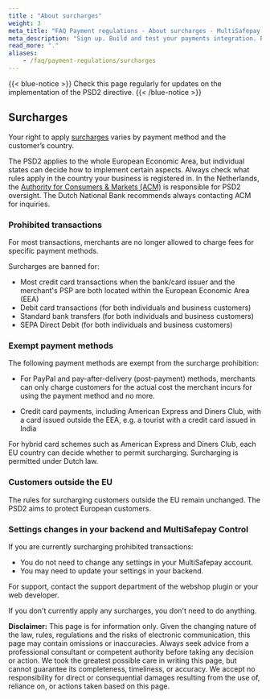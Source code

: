 ```yaml
---
title : "About surcharges"
weight: 3
meta_title: "FAQ Payment regulations - About surcharges - MultiSafepay Docs"
meta_description: "Sign up. Build and test your payments integration. Explore our products and services. Use our API Reference, SDKs, and wrappers. Get support."
read_more: "."
aliases:
    - /faq/payment-regulations/surcharges
---
```

{{< blue-notice >}} Check this page regularly for updates on the implementation of the PSD2 directive. {{< /blue-notice >}}   

## Surcharges
Your right to apply [surcharges](/faq/general/multisafepay-glossary/#surcharge) varies by payment method and the customer’s country. 

The PSD2 applies to the whole European Economic Area, but individual states can decide how to implement certain aspects. Always check what rules apply in the country your business is registered in. In the Netherlands, the [Authority for Consumers & Markets (ACM)](https://www.acm.nl) is responsible for PSD2 oversight. The Dutch National Bank recommends always contacting ACM for inquiries. 

### Prohibited transactions
For most transactions, merchants are no longer allowed to charge fees for specific payment methods. 

Surcharges are banned for:

* Most credit card transactions when the bank/card issuer and the merchant's PSP are both located within the European Economic Area (EEA)
* Debit card transactions (for both individuals and business customers)
* Standard bank transfers (for both individuals and business customers)
* SEPA Direct Debit (for both individuals and business customers)

### Exempt payment methods
The following payment methods are exempt from the surcharge prohibition:

* For PayPal and pay-after-delivery (post-payment) methods, merchants can only charge customers for the actual cost the merchant incurs for using the payment method and no more.

* Credit card payments, including American Express and Diners Club, with a card issued outside the EEA, e.g. a tourist with a credit card issued in India

For hybrid card schemes such as American Express and Diners Club, each EU country can decide whether to permit surcharging. Surcharging is permitted under Dutch law.

### Customers outside the EU

The rules for surcharging customers outside the EU remain unchanged. The PSD2 aims to protect European customers.

### Settings changes in your backend and MultiSafepay Control

If you are currently surcharging prohibited transactions:

- You do not need to change any settings in your MultiSafepay account.
- You may need to update your settings in your backend. 

For support, contact the support department of the webshop plugin or your web developer.

If you don't currently apply any surcharges, you don't need to do anything.

**Disclaimer:** This page is for information only. Given the changing nature of the law, rules, regulations and the risks of electronic communication, this page may contain omissions or inaccuracies. Always seek advice from a professional consultant or competent authority before taking any decision or action. We took the greatest possible care in writing this page, but cannot guarantee its completeness, timeliness, or accuracy. We accept no responsibility for direct or consequential damages resulting from the use of, reliance on, or actions taken based on this page.
